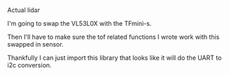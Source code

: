 Actual lidar

I'm going to swap the VL53L0X with the TFmini-s.

Then I'll have to make sure the tof related functions I wrote work with this swapped in sensor.

Thankfully I can just import this library that looks like it will do the UART to i2c conversion.

